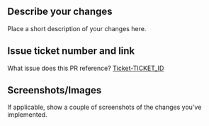 ## Describe your changes
Place a short description of your changes here.

## Issue ticket number and link
What issue does this PR reference?
[Ticket-TICKET_ID](https://trello.com/c/TICKET_ID)

## Screenshots/Images
If applicable, show a couple of screenshots of the changes you've implemented.